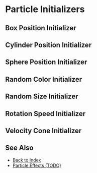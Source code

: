 # Particle Initializers

<!-- PAGE IS TODO -->

## Box Position Initializer

## Cylinder Position Initializer

## Sphere Position Initializer

## Random Color Initializer

## Random Size Initializer

## Rotation Speed Initializer

## Velocity Cone Initializer

## See Also

* [Back to Index](../../index.md)
* [Particle Effects (TODO)](particle-effects-overview.md)
